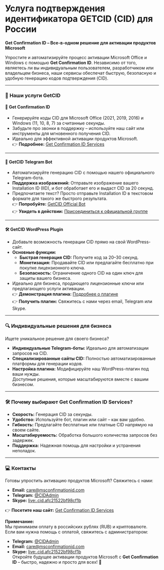 # Услуга подтверждения идентификатора GETCID (CID) для России
**Get Confirmation ID – Все-в-одном решение для активации продуктов Microsoft**  

Упростите и автоматизируйте процесс активации Microsoft Office и Windows с помощью **Get Confirmation ID**. Независимо от того, являетесь ли вы индивидуальным пользователем, разработчиком или владельцем бизнеса, наши сервисы обеспечат быструю, безопасную и удобную генерацию кодов подтверждения (CID).  

---

### 🌟 **Наши услуги GetCID**  

#### 🔑 **Get Confirmation ID**  
- Генерируйте коды CID для Microsoft Office (2021, 2019, 2016) и Windows (11, 10, 8, 7) за считанные секунды.  
- Забудьте про звонки в поддержку – используйте наш сайт или инструменты для мгновенного получения CID.  
- Идеально для эффективной активации продуктов Microsoft.  
👉 **Подробнее:** [Get Confirmation ID Services](https://msconfirmationid.com)  

---

#### 🤖 **GetCID Telegram Bot**  
- Автоматизируйте генерацию CID с помощью нашего официального Telegram-бота.  
- **Поддержка изображений:** Отправьте изображение вашего Installation ID (IID), и бот обработает его и выдаст CID за 20 секунд.  
- Предпочитаете текст? Просто отправьте Installation ID в текстовом формате для такого же быстрого результата.  
👉 **Попробуйте:** [GetCID Official Bot](https://t.me/GETCIDOfficialBot)  
👉 **Увидеть в действии:** [Присоединиться к официальной группе](https://t.me/GETCID_Official)  

---

#### 🛠️ **GetCID WordPress Plugin**  
- Добавьте возможность генерации CID прямо на свой WordPress-сайт.  
- **Основные функции:**  
  - **Быстрая генерация CID:** Получите код за 20–30 секунд.  
  - **Монетизация:** Продавайте CID или предлагайте бесплатно при покупке лицензионного ключа.  
  - **Безопасность:** Ограничение одного CID на один ключ для защиты вашего бизнеса.  
- Идеально для бизнеса, продающего лицензионные ключи или предлагающего услуги активации.  
👉 **Демонстрация плагина:** [Подробнее о плагине](https://msconfirmationid.com)  
👉 **Получить плагин:** Свяжитесь с нами через email, Telegram или Skype.  

---

### 🔍 **Индивидуальные решения для бизнеса**  
Ищете уникальное решение для своего бизнеса?  
- **Индивидуальные Telegram-боты:** Идеально для автоматизации запросов на CID.  
- **Специализированные сайты CID:** Полностью автоматизированные платформы для генерации кодов.  
- **Настройка плагина:** Модифицируйте наш WordPress-плагин под ваши нужды.  
Доступные решения, которые масштабируются вместе с вашим бизнесом.  

---

### 🛠️ **Почему выбирают Get Confirmation ID Services?**  
- **Скорость:** Генерация CID за секунды.  
- **Удобство:** Используйте бот, плагин или сайт – как вам удобно.  
- **Гибкость:** Предлагайте бесплатные или платные CID напрямую на своем сайте.  
- **Масштабируемость:** Обработка большого количества запросов без задержек.  
- **Поддержка:** Надежная помощь для настройки и устранения неполадок.  

---

### 💻 **Контакты**  
Готовы упростить активацию продуктов Microsoft? Свяжитесь с нами:  
- **Email:** [care@msconfirmationid.com](mailto:care@msconfirmationid.com)  
- **Telegram:** [@CIDAdmin](https://t.me/CIDAdmin)  
- **Skype:** [live:.cid.afc21522bf98cf1b](https://join.skype.com/invite/.cid.afc21522bf98cf1b)  

👉 **Посетите наш сайт:** [Get Confirmation ID Services](https://msconfirmationid.com)  

**Примечание:**  
Мы принимаем оплату в российских рублях (RUB) и криптовалюте.  
Если вам нужна помощь с оплатой, свяжитесь с администратором:  
- **Telegram:** [@CIDAdmin](https://t.me/CIDAdmin)  
- **Email:** [care@msconfirmationid.com](mailto:care@msconfirmationid.com)  
- **Skype:** [live:.cid.afc21522bf98cf1b](https://join.skype.com/invite/.cid.afc21522bf98cf1b)  
Откройте будущее активации продуктов Microsoft с **Get Confirmation ID** – быстро, надежно и просто для всех! 🚀
